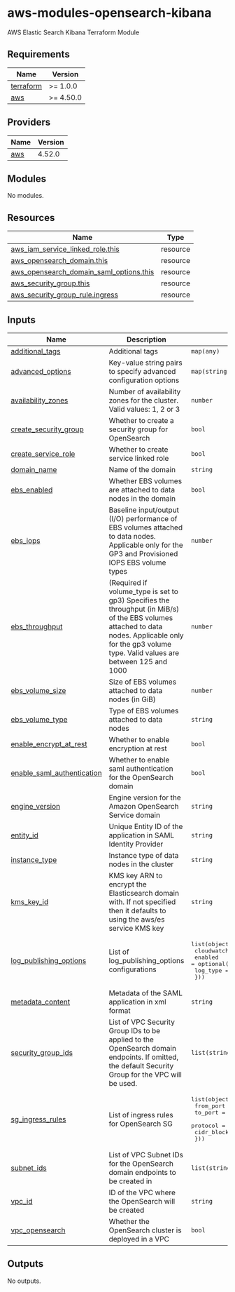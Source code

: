 # aws-modules-opensearch-kibana
AWS Elastic Search Kibana Terraform Module

<!-- BEGINNING OF PRE-COMMIT-TERRAFORM DOCS HOOK -->
## Requirements

| Name | Version |
|------|---------|
| <a name="requirement_terraform"></a> [terraform](#requirement\_terraform) | >= 1.0.0 |
| <a name="requirement_aws"></a> [aws](#requirement\_aws) | >= 4.50.0 |

## Providers

| Name | Version |
|------|---------|
| <a name="provider_aws"></a> [aws](#provider\_aws) | 4.52.0 |

## Modules

No modules.

## Resources

| Name | Type |
|------|------|
| [aws_iam_service_linked_role.this](https://registry.terraform.io/providers/hashicorp/aws/latest/docs/resources/iam_service_linked_role) | resource |
| [aws_opensearch_domain.this](https://registry.terraform.io/providers/hashicorp/aws/latest/docs/resources/opensearch_domain) | resource |
| [aws_opensearch_domain_saml_options.this](https://registry.terraform.io/providers/hashicorp/aws/latest/docs/resources/opensearch_domain_saml_options) | resource |
| [aws_security_group.this](https://registry.terraform.io/providers/hashicorp/aws/latest/docs/resources/security_group) | resource |
| [aws_security_group_rule.ingress](https://registry.terraform.io/providers/hashicorp/aws/latest/docs/resources/security_group_rule) | resource |

## Inputs

| Name | Description | Type | Default | Required |
|------|-------------|------|---------|:--------:|
| <a name="input_additional_tags"></a> [additional\_tags](#input\_additional\_tags) | Additional tags | `map(any)` | `{}` | no |
| <a name="input_advanced_options"></a> [advanced\_options](#input\_advanced\_options) | Key-value string pairs to specify advanced configuration options | `map(string)` | `{}` | no |
| <a name="input_availability_zones"></a> [availability\_zones](#input\_availability\_zones) | Number of availability zones for the cluster. Valid values: 1, 2 or 3 | `number` | n/a | yes |
| <a name="input_create_security_group"></a> [create\_security\_group](#input\_create\_security\_group) | Whether to create a security group for OpenSearch | `bool` | `false` | no |
| <a name="input_create_service_role"></a> [create\_service\_role](#input\_create\_service\_role) | Whether to create service linked role | `bool` | `true` | no |
| <a name="input_domain_name"></a> [domain\_name](#input\_domain\_name) | Name of the domain | `string` | n/a | yes |
| <a name="input_ebs_enabled"></a> [ebs\_enabled](#input\_ebs\_enabled) | Whether EBS volumes are attached to data nodes in the domain | `bool` | `false` | no |
| <a name="input_ebs_iops"></a> [ebs\_iops](#input\_ebs\_iops) | Baseline input/output (I/O) performance of EBS volumes attached to data nodes. Applicable only for the GP3 and Provisioned IOPS EBS volume types | `number` | `3000` | no |
| <a name="input_ebs_throughput"></a> [ebs\_throughput](#input\_ebs\_throughput) | (Required if volume\_type is set to gp3) Specifies the throughput (in MiB/s) of the EBS volumes attached to data nodes. Applicable only for the gp3 volume type. Valid values are between 125 and 1000 | `number` | `125` | no |
| <a name="input_ebs_volume_size"></a> [ebs\_volume\_size](#input\_ebs\_volume\_size) | Size of EBS volumes attached to data nodes (in GiB) | `number` | `10` | no |
| <a name="input_ebs_volume_type"></a> [ebs\_volume\_type](#input\_ebs\_volume\_type) | Type of EBS volumes attached to data nodes | `string` | `"gp3"` | no |
| <a name="input_enable_encrypt_at_rest"></a> [enable\_encrypt\_at\_rest](#input\_enable\_encrypt\_at\_rest) | Whether to enable encryption at rest | `bool` | `true` | no |
| <a name="input_enable_saml_authentication"></a> [enable\_saml\_authentication](#input\_enable\_saml\_authentication) | Whether to enable saml authentication for the OpenSearch domain | `bool` | `false` | no |
| <a name="input_engine_version"></a> [engine\_version](#input\_engine\_version) | Engine version for the Amazon OpenSearch Service domain | `string` | `"OpenSearch_1.0"` | no |
| <a name="input_entity_id"></a> [entity\_id](#input\_entity\_id) | Unique Entity ID of the application in SAML Identity Provider | `string` | `""` | no |
| <a name="input_instance_type"></a> [instance\_type](#input\_instance\_type) | Instance type of data nodes in the cluster | `string` | n/a | yes |
| <a name="input_kms_key_id"></a> [kms\_key\_id](#input\_kms\_key\_id) | KMS key ARN to encrypt the Elasticsearch domain with. If not specified then it defaults to using the aws/es service KMS key | `string` | `""` | no |
| <a name="input_log_publishing_options"></a> [log\_publishing\_options](#input\_log\_publishing\_options) | List of log\_publishing\_options configurations | <pre>list(object({<br>    cloudwatch_log_group_arn = string<br>    enabled                  = optional(bool)<br>    log_type                 = string<br>  }))</pre> | `[]` | no |
| <a name="input_metadata_content"></a> [metadata\_content](#input\_metadata\_content) | Metadata of the SAML application in xml format | `string` | `""` | no |
| <a name="input_security_group_ids"></a> [security\_group\_ids](#input\_security\_group\_ids) | List of VPC Security Group IDs to be applied to the OpenSearch domain endpoints. If omitted, the default Security Group for the VPC will be used. | `list(string)` | `[]` | no |
| <a name="input_sg_ingress_rules"></a> [sg\_ingress\_rules](#input\_sg\_ingress\_rules) | List of ingress rules for OpenSearch SG | <pre>list(object({<br>    from_port   = number<br>    to_port     = number<br>    protocol    = string<br>    cidr_blocks = list(string)<br>  }))</pre> | n/a | yes |
| <a name="input_subnet_ids"></a> [subnet\_ids](#input\_subnet\_ids) | List of VPC Subnet IDs for the OpenSearch domain endpoints to be created in | `list(string)` | `[]` | no |
| <a name="input_vpc_id"></a> [vpc\_id](#input\_vpc\_id) | ID of the VPC where the OpenSearch will be created | `string` | `""` | no |
| <a name="input_vpc_opensearch"></a> [vpc\_opensearch](#input\_vpc\_opensearch) | Whether the OpenSearch cluster is deployed in a VPC | `bool` | n/a | yes |

## Outputs

No outputs.
<!-- END OF PRE-COMMIT-TERRAFORM DOCS HOOK -->
